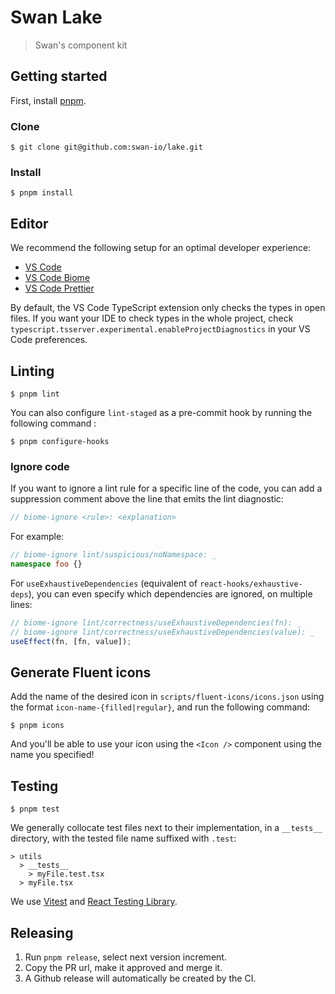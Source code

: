 # Swan Lake

> Swan's component kit

## Getting started

First, install [pnpm](https://pnpm.io/installation).

### Clone

```console
$ git clone git@github.com:swan-io/lake.git
```

### Install

```console
$ pnpm install
```

## Editor

We recommend the following setup for an optimal developer experience:

- [VS Code](https://code.visualstudio.com)
- [VS Code Biome](https://marketplace.visualstudio.com/items?itemName=biomejs.biome)
- [VS Code Prettier](https://marketplace.visualstudio.com/items?itemName=esbenp.prettier-vscode)

By default, the VS Code TypeScript extension only checks the types in open files. If you want your IDE to check types in the whole project, check `typescript.tsserver.experimental.enableProjectDiagnostics` in your VS Code preferences.

## Linting

```console
$ pnpm lint
```

You can also configure `lint-staged` as a pre-commit hook by running the following command :

```console
$ pnpm configure-hooks
```

### Ignore code

If you want to ignore a lint rule for a specific line of the code, you can add a suppression comment above the line that emits the lint diagnostic:

```ts
// biome-ignore <rule>: <explanation>
```

For example:

```ts
// biome-ignore lint/suspicious/noNamespace: _
namespace foo {}
```

For `useExhaustiveDependencies` (equivalent of `react-hooks/exhaustive-deps`), you can even specify which dependencies are ignored, on multiple lines:

```ts
// biome-ignore lint/correctness/useExhaustiveDependencies(fn): _
// biome-ignore lint/correctness/useExhaustiveDependencies(value): _
useEffect(fn, [fn, value]);
```

## Generate Fluent icons

Add the name of the desired icon in `scripts/fluent-icons/icons.json` using the format `icon-name-{filled|regular}`, and run the following command:

```console
$ pnpm icons
```

And you'll be able to use your icon using the `<Icon />` component using the name you specified!

## Testing

```console
$ pnpm test
```

We generally collocate test files next to their implementation, in a `__tests__` directory, with the tested file name suffixed with `.test`:

```
> utils
  > __tests__
    > myFile.test.tsx
  > myFile.tsx
```

We use [Vitest](https://vitest.dev/api/) and [React Testing Library](https://testing-library.com/docs/react-testing-library/intro/).

## Releasing

1. Run `pnpm release`, select next version increment.
2. Copy the PR url, make it approved and merge it.
3. A Github release will automatically be created by the CI.
